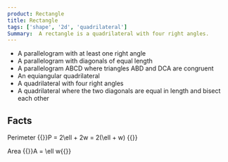 ```yaml
---
product: Rectangle
title: Rectangle
tags: ['shape', '2d', 'quadrilateral']
Summary:  A rectangle is a quadrilateral with four right angles.
---
```


* A parallelogram with at least one right angle
* A parallelogram with diagonals of equal length
* A parallelogram ABCD where triangles ABD and DCA are congruent
* An equiangular quadrilateral
* A quadrilateral with four right angles
* A quadrilateral where the two diagonals are equal in length and bisect each other

Facts
-----

Perimeter {{<latex>}}P = 2\ell + 2w = 2(\ell + w) {{</latex>}}

Area {{<latex>}}A = \ell w{{</latex>}}
